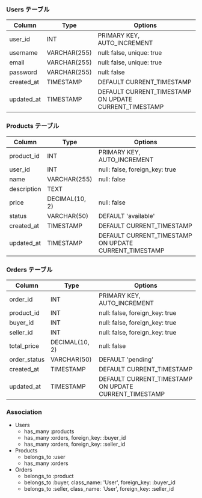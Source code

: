 ### Users テーブル
| Column     | Type         | Options                       |
|------------|--------------|-------------------------------|
| user_id    | INT          | PRIMARY KEY, AUTO_INCREMENT   |
| username   | VARCHAR(255) | null: false, unique: true     |
| email      | VARCHAR(255) | null: false, unique: true     |
| password   | VARCHAR(255) | null: false                   |
| created_at | TIMESTAMP    | DEFAULT CURRENT_TIMESTAMP     |
| updated_at | TIMESTAMP    | DEFAULT CURRENT_TIMESTAMP ON UPDATE CURRENT_TIMESTAMP |

### Products テーブル
| Column     | Type         | Options                       |
|------------|--------------|-------------------------------|
| product_id | INT          | PRIMARY KEY, AUTO_INCREMENT   |
| user_id    | INT          | null: false, foreign_key: true |
| name       | VARCHAR(255) | null: false                   |
| description| TEXT         |                               |
| price      | DECIMAL(10, 2)| null: false                  |
| status     | VARCHAR(50)  | DEFAULT 'available'           |
| created_at | TIMESTAMP    | DEFAULT CURRENT_TIMESTAMP     |
| updated_at | TIMESTAMP    | DEFAULT CURRENT_TIMESTAMP ON UPDATE CURRENT_TIMESTAMP |

### Orders テーブル
| Column      | Type         | Options                       |
|-------------|--------------|-------------------------------|
| order_id    | INT          | PRIMARY KEY, AUTO_INCREMENT   |
| product_id  | INT          | null: false, foreign_key: true |
| buyer_id    | INT          | null: false, foreign_key: true |
| seller_id   | INT          | null: false, foreign_key: true |
| total_price | DECIMAL(10, 2)| null: false                  |
| order_status| VARCHAR(50)  | DEFAULT 'pending'             |
| created_at  | TIMESTAMP    | DEFAULT CURRENT_TIMESTAMP     |
| updated_at  | TIMESTAMP    | DEFAULT CURRENT_TIMESTAMP ON UPDATE CURRENT_TIMESTAMP |

### Association
- Users
  - has_many :products
  - has_many :orders, foreign_key: :buyer_id
  - has_many :orders, foreign_key: :seller_id
- Products
  - belongs_to :user
  - has_many :orders
- Orders
  - belongs_to :product
  - belongs_to :buyer, class_name: 'User', foreign_key: :buyer_id
  - belongs_to :seller, class_name: 'User', foreign_key: :seller_id